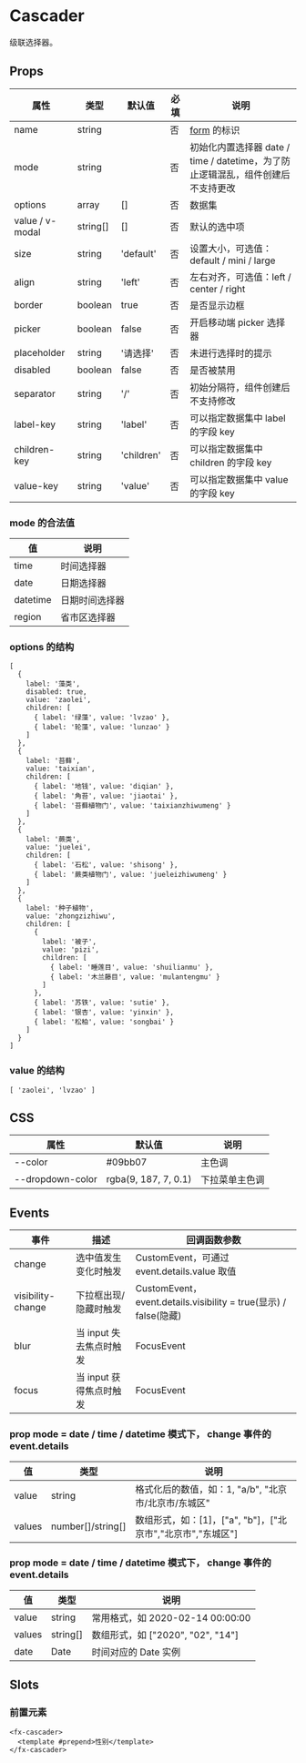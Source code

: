 # Cascader

级联选择器。

## Props

| 属性            | 类型     | 默认值     | 必填 | 说明                                                                            |
| --------------- | -------- | ---------- | ---- | ------------------------------------------------------------------------------- |
| name            | string   |            | 否   | [form](./README.Form.md) 的标识                                                 |
| mode            | string   |            | 否   | 初始化内置选择器 date / time / datetime，为了防止逻辑混乱，组件创建后不支持更改 |
| options         | array    | []         | 否   | 数据集                                                                          |
| value / v-modal | string[] | []         | 否   | 默认的选中项                                                                    |
| size            | string   | 'default'  | 否   | 设置大小，可选值：default / mini / large                                        |
| align           | string   | 'left'     | 否   | 左右对齐，可选值：left / center / right                                         |
| border          | boolean  | true       | 否   | 是否显示边框                                                                    |
| picker          | boolean  | false      | 否   | 开启移动端 picker 选择器                                                        |
| placeholder     | string   | '请选择'   | 否   | 未进行选择时的提示                                                              |
| disabled        | boolean  | false      | 否   | 是否被禁用                                                                      |
| separator       | string   | '/'        | 否   | 初始分隔符，组件创建后不支持修改                                                |
| label-key       | string   | 'label'    | 否   | 可以指定数据集中 label 的字段 key                                               |
| children-key    | string   | 'children' | 否   | 可以指定数据集中 children 的字段 key                                            |
| value-key       | string   | 'value'    | 否   | 可以指定数据集中 value 的字段 key                                               |

### mode 的合法值

| 值       | 说明           |
| -------- | -------------- |
| time     | 时间选择器     |
| date     | 日期选择器     |
| datetime | 日期时间选择器 |
| region   | 省市区选择器   |

### options 的结构

```
[
  {
    label: '藻类',
    disabled: true,
    value: 'zaolei',
    children: [
      { label: '绿藻', value: 'lvzao' },
      { label: '轮藻', value: 'lunzao' }
    ]
  },
  {
    label: '苔藓',
    value: 'taixian',
    children: [
      { label: '地钱', value: 'diqian' },
      { label: '角苔', value: 'jiaotai' },
      { label: '苔藓植物门', value: 'taixianzhiwumeng' }
    ]
  },
  {
    label: '蕨类',
    value: 'juelei',
    children: [
      { label: '石松', value: 'shisong' },
      { label: '蕨类植物门', value: 'jueleizhiwumeng' }
    ]
  },
  {
    label: '种子植物',
    value: 'zhongzizhiwu',
    children: [
      {
        label: '被子',
        value: 'pizi',
        children: [
          { label: '睡莲目', value: 'shuilianmu' },
          { label: '木兰藤目', value: 'mulantengmu' }
        ]
      },
      { label: '苏铁', value: 'sutie' },
      { label: '银杏', value: 'yinxin' },
      { label: '松柏', value: 'songbai' }
    ]
  }
]
```

### value 的结构

```
[ 'zaolei', 'lvzao' ]
```

## CSS

| 属性             | 默认值               | 说明           |
| ---------------- | -------------------- | -------------- |
| --color          | #09bb07              | 主色调         |
| --dropdown-color | rgba(9, 187, 7, 0.1) | 下拉菜单主色调 |

## Events

| 事件              | 描述                    | 回调函数参数                                                     |
| ----------------- | ----------------------- | ---------------------------------------------------------------- |
| change            | 选中值发生变化时触发    | CustomEvent，可通过 event.details.value 取值                     |
| visibility-change | 下拉框出现/隐藏时触发   | CustomEvent，event.details.visibility = true(显示) / false(隐藏) |
| blur              | 当 input 失去焦点时触发 | FocusEvent                                                       |
| focus             | 当 input 获得焦点时触发 | FocusEvent                                                       |

### prop mode = date / time / datetime 模式下， change 事件的 event.details

| 值     | 类型              | 说明                                                        |
| ------ | ----------------- | ----------------------------------------------------------- |
| value  | string            | 格式化后的数值，如：1, "a/b", "北京市/北京市/东城区"        |
| values | number[]/string[] | 数组形式，如：[1]，["a", "b"]，["北京市","北京市","东城区"] |

### prop mode = date / time / datetime 模式下， change 事件的 event.details

| 值     | 类型     | 说明                              |
| ------ | -------- | --------------------------------- |
| value  | string   | 常用格式，如 2020-02-14 00:00:00  |
| values | string[] | 数组形式，如 ["2020", "02", "14"] |
| date   | Date     | 时间对应的 Date 实例              |

## Slots

### 前置元素

```
<fx-cascader>
  <template #prepend>性别</template>
</fx-cascader>
```
